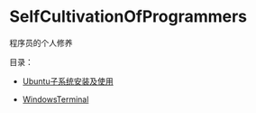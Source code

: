 # SelfCultivationOfProgrammers

程序员的个人修养  

目录：
- [Ubuntu子系统安装及使用](./Ubuntu子系统安装及使用)

- [WindowsTerminal](./WindowsTerminal) 
